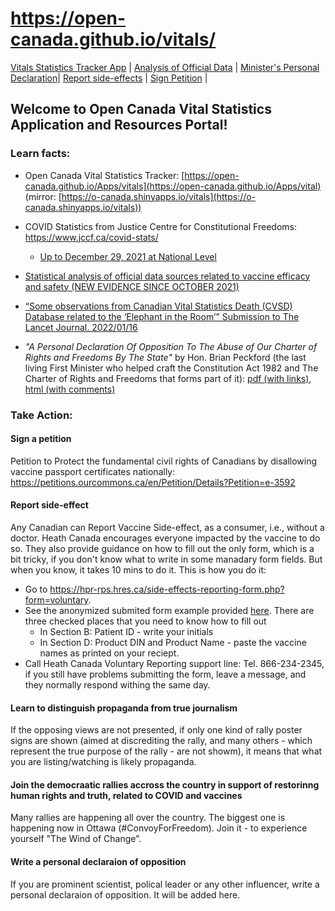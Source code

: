 # https://open-canada.github.io/vitals/

  [Vitals Statistics Tracker App](https://open-canada.github.io/Apps/vita) | [Analysis of Official Data](analysis) | [Minister's Personal Declaration](https://open-canada.github.io/vitals/brian-peckford-declaration.pdf)| [Report side-effects](https://hpr-rps.hres.ca/side-effects-reporting-form.php?form=voluntary) | [Sign Petition](https://petitions.ourcommons.ca/en/Petition/Details?Petition=e-3592) | 

## Welcome to Open Canada Vital Statistics Application and Resources Portal!

### Learn facts:

- Open Canada Vital Statistics Tracker: [https://open-canada.github.io/Apps/vitals](https://open-canada.github.io/Apps/vital) (mirror: [https://o-canada.shinyapps.io/vitals](https://o-canada.shinyapps.io/vitals))

<!-- 
You can use this App to compute statistics from raw  data, such as:
   - percentage of fully vaccinated,since  vaccination was officiall launched on December 14, 2020: eg. you 
   - total number of COVID deaths in any province for any time interval: eg. you can compute how many COVID deaths before May, when vaccination rate was less than 3%,and after May 2021
   - dynamics (regression slope) for each reported cause of death: eg. you can see that slope for _all_  death causes has become negative since the new COVID death category was introduced in 2020, meaning that was many of those causes are not report as "COVID deaths")

-->

- COVID Statistics from Justice Centre for Constitutional Freedoms: https://www.jccf.ca/covid-stats/
  - [Up to December 29, 2021 at National Level](https://www.jccf.ca/wp-content/uploads/2022/01/Covid-Statistics-canada-dec-29-2021.png)

- [Statistical analysis of official data sources related to vaccine efficacy and safety (NEW EVIDENCE SINCE OCTOBER 2021)](https://open-canada.github.io/vitals/analysis)

- [“Some observations from Canadian Vital Statistics Death (CVSD) Database related to the ‘Elephant in the Room’” 
Submission to The Lancet Journal. 2022/01/16](https://open-canada.github.io/vitals/comment.pdf)


<!-- ### Personal Declarations -->

- _"A Personal Declaration Of Opposition To The Abuse of Our Charter of Rights and Freedoms By The State"_ by Hon. Brian Peckford (the last living First Minister who helped craft the Constitution Act 1982 and The Charter of Rights and Freedoms that forms part of it): [pdf (with links)](https://open-canada.github.io/vitals/brian-peckford-declaration.pdf), [html (with comments)](https://peckford42.wordpress.com/2022/01/02/a-personal-declaration-of-opposition-to-the-abuse-of-our-charter-of-rights-and-freedoms-by-the-state/)

<!-- 
### Additional references:

- 
- 

-->

### Take Action: 

#### Sign a petition

Petition to Protect the fundamental civil rights of Canadians by disallowing vaccine passport certificates nationally: <https://petitions.ourcommons.ca/en/Petition/Details?Petition=e-3592>

#### Report side-effect

Any Canadian can Report Vaccine Side-effect, as a consumer, i.e., without a doctor.  Heath Canada encourages everyone impacted by the vaccine to do so. They also  provide guidance on how to fill out the only form, which is a bit tricky, if you don't know what to write in some manadary form fields.  But when you know, it takes 10 mins to do it. This is how you do it:
- Go to <https://hpr-rps.hres.ca/side-effects-reporting-form.php?form=voluntary>. 
- See the anonymized submited form example provided [here](https://open-canada.github.io/vitals/SideEffectReporting-example-1.pdf). There are three checked places that you need to know how to fill out
  -   In Section B: Patient ID - write your initials
  -   In Section D: Product DIN and Product Name - paste the vaccine names as printed on your reciept.
- Call Heath Canada Voluntary Reporting support line: Tel. 866-234-2345, if you still have problems submitting the form, leave a message, and they normally respond withing the same day.


#### Learn to distinguish propaganda from true  journalism

If the opposing views are not presented, if only one kind of rally poster signs are shown (aimed at discrediting the rally, and many others - which represent the true purpose of the rally  -  are not showm), it means that what you are  listing/watching is likely propaganda.

#### Join the democraatic rallies accross the country in support of restorinng human rights and truth, related to COVID and vaccines

Many rallies are happening all over  the country. The biggest one is happening now in Ottawa (#ConvoyForFreedom). Join it - to experience yourself "The Wind of Change". 

#### Write a personal declaraion of opposition

If you are prominent scientist, polical leader or any other influencer, write a personal declaraion of opposition. It will be added here.

<!-- 
#### Create support groups at your work places where people can safely discuss concerns and receive help

--> 
